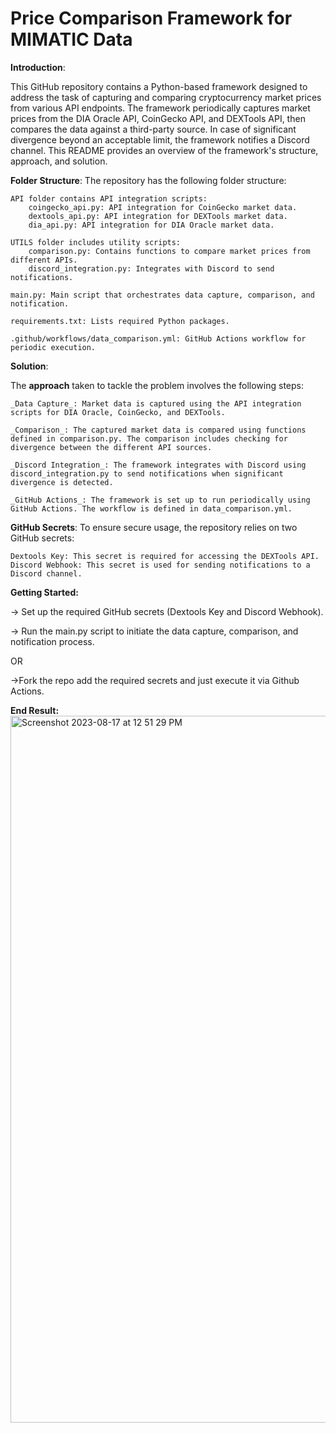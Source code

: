 # Price Comparison Framework for MIMATIC Data

**Introduction**:

This GitHub repository contains a Python-based framework designed to address the task of capturing and comparing cryptocurrency market prices from various API endpoints. The framework periodically captures market prices from the DIA Oracle API, CoinGecko API, and DEXTools API, then compares the data against a third-party source. In case of significant divergence beyond an acceptable limit, the framework notifies a Discord channel. This README provides an overview of the framework's structure, approach, and solution.


**Folder Structure**:
The repository has the following folder structure:

    API folder contains API integration scripts:
        coingecko_api.py: API integration for CoinGecko market data.
        dextools_api.py: API integration for DEXTools market data.
        dia_api.py: API integration for DIA Oracle market data.

    UTILS folder includes utility scripts:
        comparison.py: Contains functions to compare market prices from different APIs.
        discord_integration.py: Integrates with Discord to send notifications.

    main.py: Main script that orchestrates data capture, comparison, and notification.

    requirements.txt: Lists required Python packages.

    .github/workflows/data_comparison.yml: GitHub Actions workflow for periodic execution.


**Solution**:

The **approach** taken to tackle the problem involves the following steps:

    _Data Capture_: Market data is captured using the API integration scripts for DIA Oracle, CoinGecko, and DEXTools.

    _Comparison_: The captured market data is compared using functions defined in comparison.py. The comparison includes checking for divergence between the different API sources.

    _Discord Integration_: The framework integrates with Discord using discord_integration.py to send notifications when significant divergence is detected.

    _GitHub Actions_: The framework is set up to run periodically using GitHub Actions. The workflow is defined in data_comparison.yml.


**GitHub Secrets**:
To ensure secure usage, the repository relies on two GitHub secrets:

    Dextools Key: This secret is required for accessing the DEXTools API.
    Discord Webhook: This secret is used for sending notifications to a Discord channel.


**Getting Started:**

-> Set up the required GitHub secrets (Dextools Key and Discord Webhook).

-> Run the main.py script to initiate the data capture, comparison, and notification process.

OR

->Fork the repo add the required secrets and just execute it via Github Actions.




**End Result:**
<img width="1131" alt="Screenshot 2023-08-17 at 12 51 29 PM" src="https://github.com/nwadhwaAE/diadata/assets/90784985/121d4657-16d7-4de2-9e6b-2050582fbe90">

